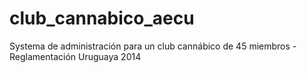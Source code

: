 club_cannabico_aecu
======================

Systema de administración para un club cannábico de 45 miembros - Reglamentación Uruguaya 2014
